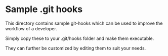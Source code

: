 # Sample .git hooks

This directory contains sample git-hooks which can be used to improve the workflow of a developer.

Simply copy these to your .git/hooks folder and make them executable.

They can further be customized by editing them to suit your needs.
